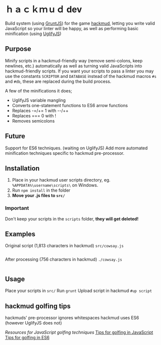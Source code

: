 #  ｈａｃｋｍｕｄ dev
Build system (using [GruntJS](http://gruntjs.com/)) for the game [hackmud](https://www.hackmud.com/), letting you write valid JavaScript so your linter will be happy, as well as performing basic minification (using [UglifyJS](https://github.com/mishoo/UglifyJS))

## Purpose
Minify scripts in a hackmud-friendly way (remove semi-colons, keep newlines, etc.) automatically as well as turning valid JavaScripts into hackmud-friendly scripts.
If you want your scripts to pass a linter you may use the constants `SCRIPTOR` and `DATABASE` instead of the hackmud macros `#s` and `#db`, these are replaced during the build process.

A few of the minifications it does;
* UglifyJS variable mangling
* Converts one-statement functions to ES6 arrow functions
* Replaces -=/+= 1 with --/++
* Replaces === 0 with !
* Removes semicolons

## Future
Support for ES6 techniques. (waiting on UglifyJS)
Add more automated minification techniques specific to hackmud pre-processor.

## Installation
1. Place in your hackmud user scripts directory, eg. `%APPDATA%\username\scripts\` on Windows.
2. Run `npm install` in the folder
3. **Move your .js files to `src/`**

### Important
Don't keep your scripts in the `scripts` folder, **they will get deleted!**

## Examples
Original script (1,813 characters in hackmud)
`src/cowsay.js`
```

```

After processing (756 characters in hackmud)
`./cowsay.js`
```

```

## Usage
Place your scripts in `src/`
Run `grunt`
Upload script in hackmud `#up script`

## hackmud golfing tips
hackmuds' pre-processor ignores whitespaces
hackmud uses ES6 (however UglifyJS does not)

*Resources for JavaScript golfing techniques*
[Tips for golfing in JavaScript](http://codegolf.stackexchange.com/questions/2682/#answers)
[Tips for golfing in ES6](http://codegolf.stackexchange.com/questions/37624/#answers)
